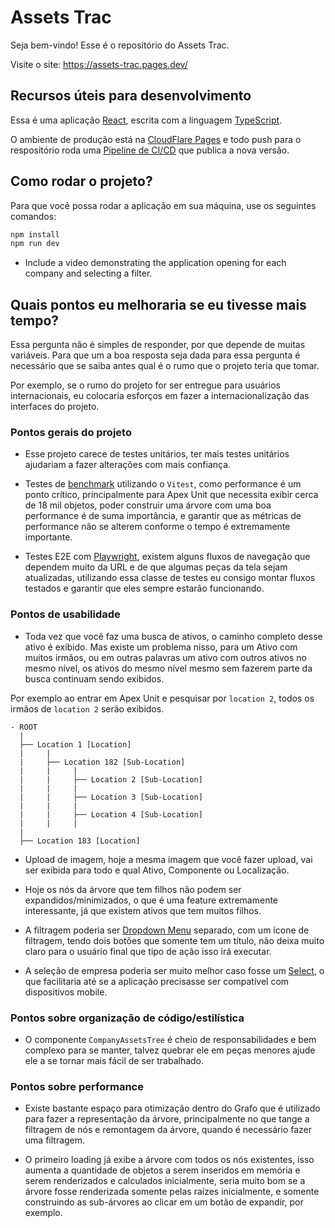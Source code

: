 # Assets Trac

Seja bem-vindo! Esse é o repositório do Assets Trac.

Visite o site: https://assets-trac.pages.dev/

## Recursos úteis para desenvolvimento

Essa é uma aplicação [React](https://react.dev/), escrita com a linguagem [TypeScript](https://www.typescriptlang.org/).

O ambiente de produção está na [CloudFlare Pages](https://pages.cloudflare.com/) e todo push para o respositório roda uma [Pipeline de CI/CD](./.github/workflows/deploy.yml) que publica a nova versão.

## Como rodar o projeto?

Para que você possa rodar a aplicação em sua máquina, use os seguintes comandos:

```sh
npm install
npm run dev
```

- Include a video demonstrating the application opening for each company and selecting a filter.

## Quais pontos eu melhoraria se eu tivesse mais tempo?

Essa pergunta não é simples de responder, por que depende de muitas variáveis.
Para que um a boa resposta seja dada para essa pergunta é necessário que se saiba antes qual é o rumo que o projeto teria que tomar.

Por exemplo, se o rumo do projeto for ser entregue para usuários internacionais, eu colocaria esforços em fazer a internacionalização das interfaces do projeto.

### Pontos gerais do projeto

- Esse projeto carece de testes unitários, ter mais testes unitários ajudariam a fazer alterações com mais confiança.

- Testes de [benchmark](https://vitest.dev/api/#bench) utilizando o `Vitest`, como performance é um ponto crítico, principalmente para Apex Unit que necessita exibir cerca de 18 mil objetos, poder construir uma árvore com uma boa performance é de suma importância, e garantir que as métricas de performance não se alterem conforme o tempo é extremamente importante.

- Testes E2E com [Playwright](https://playwright.dev/), existem alguns fluxos de navegação que dependem muito da URL e de que algumas peças da tela sejam atualizadas, utilizando essa classe de testes eu consigo montar fluxos testados e garantir que eles sempre estarão funcionando.

### Pontos de usabilidade

- Toda vez que você faz uma busca de ativos, o caminho completo desse ativo é exibido. Mas existe um problema nisso, para um Ativo com muitos irmãos, ou em outras palavras um ativo com outros ativos no mesmo nível, os ativos do mesmo nível mesmo sem fazerem parte da busca continuam sendo exibidos.

Por exemplo ao entrar em Apex Unit e pesquisar por `location 2`, todos os irmãos de `location 2` serão exibidos.

```
- ROOT
  |
  ├── Location 1 [Location]
  |     |
  |     ├── Location 182 [Sub-Location]
  |     |     |
  |     |     ├── Location 2 [Sub-Location]
  |     |     |
  |     |     ├── Location 3 [Sub-Location]
  |     |     |
  |     |     ├── Location 4 [Sub-Location]
  |     |     |
  |
  ├── Location 183 [Location]
```

- Upload de imagem, hoje a mesma imagem que você fazer upload, vai ser exibida para todo e qual Ativo, Componente ou Localização.

- Hoje os nós da árvore que tem filhos não podem ser expandidos/minimizados, o que é uma feature extremamente interessante, já que existem ativos que tem muitos filhos.

- A filtragem poderia ser [Dropdown Menu](https://www.radix-ui.com/primitives/docs/components/dropdown-menu) separado, com um ícone de filtragem, tendo dois botões que somente tem um título, não deixa muito claro para o usuário final que tipo de ação isso irá executar.

- A seleção de empresa poderia ser muito melhor caso fosse um [Select](https://www.radix-ui.com/primitives/docs/components/select#select), o que facilitaria até se a aplicação precisasse ser compatível com dispositivos mobile.

### Pontos sobre organização de código/estilística

- O componente `CompanyAssetsTree` é cheio de responsabilidades e bem complexo para se manter, talvez quebrar ele em peças menores ajude ele a se tornar mais fácil de ser trabalhado.

### Pontos sobre performance

- Existe bastante espaço para otimização dentro do Grafo que é utilizado para fazer a representação da árvore, principalmente no que tange a filtragem de nós e remontagem da árvore, quando é necessário fazer uma filtragem.

- O primeiro loading já exibe a árvore com todos os nós existentes, isso aumenta a quantidade de objetos a serem inseridos em memória e serem renderizados e calculados inicialmente, seria muito bom se a árvore fosse renderizada somente pelas raízes inicialmente, e somente construindo as sub-árvores ao clicar em um botão de expandir, por exemplo.
